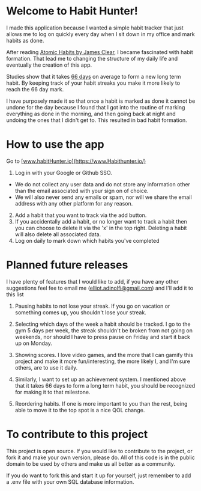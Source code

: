 # Welcome to Habit Hunter!

I made this application because I wanted a simple habit tracker that just allows me to log on quickly every day when I sit down in my office and mark habits as done.

After reading [Atomic Habits by James Clear](https://jamesclear.com/), I became fascinated with habit formation. That lead me to changing the structure of my daily life and eventually the creation of this app.

Studies show that it takes [66 days](https://jamesclear.com/new-habit) on average to form a new long term habit. By keeping track of your habit streaks you make it more likely to reach the 66 day mark.

I have purposely made it so that once a habit is marked as done it cannot be undone for the day because I found that I got into the routine of marking everything as done in the morning, and then going back at night and undoing the ones that I didn't get to. This resulted in bad habit formation.

# How to use the app

Go to [www.habitHunter.io](https://www.Habithunter.io/)

1. Log in with your Google or Github SSO.

- We do not collect any user data and do not store any information other than the email associated with your sign on of choice.
- We will also never send any emails or spam, nor will we share the email address with any other platform for any reason.

2. Add a habit that you want to track via the add button.
3. If you accidentally add a habit, or no longer want to track a habit then you can choose to delete it via the 'x' in the top right. Deleting a habit will also delete all associated data.
4. Log on daily to mark down which habits you've completed

# Planned future releases

I have plenty of features that I would like to add, if you have any other suggestions feel fee to email me (elliot.adinolfi@gmail.com) and I'll add it to this list

1. Pausing habits to not lose your streak. If you go on vacation or something comes up, you shouldn't lose your streak.

2. Selecting which days of the week a habit should be tracked. I go to the gym 5 days per week, the streak shouldn't be broken from not going on weekends, nor should I have to press pause on Friday and start it back up on Monday.

3. Showing scores. I love video games, and the more that I can gamify this project and make it more fun/interesting, the more likely I, and I'm sure others, are to use it daily.

4. Similarly, I want to set up an achievement system. I mentioned above that it takes 66 days to form a long term habit, you should be recognized for making it to that milestone.

5. Reordering habits. If one is more important to you than the rest, being able to move it to the top spot is a nice QOL change.

# To contribute to this project

This project is open source. If you would like to contribute to the project, or fork it and make your own version, please do. All of this code is in the public domain to be used by others and make us all better as a community.

If you do want to fork this and start it up for yourself, just remember to add a .env file with your own SQL database information.
